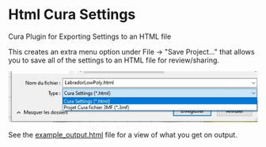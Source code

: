 # Html Cura Settings
Cura Plugin for Exporting Settings to an HTML file

This creates an extra menu option under File -> "Save Project..." that allows you to save all of the settings to an HTML file for review/sharing. 

![Menu](./help/menu.jpg)

See the [example_output.html](./help/example_output.html) file for a view of what you get on output.
